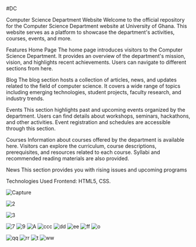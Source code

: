 #DC

Computer Science Department Website
Welcome to the official repository for the Computer Science Department website at University of Ghana. This website serves as a platform to showcase the department's activities, courses, events, and more.

Features
Home Page
The home page introduces visitors to the Computer Science Department. It provides an overview of the department's mission, vision, and highlights recent achievements. Users can navigate to different sections from here.

Blog
The blog section hosts a collection of articles, news, and updates related to the field of computer science. It covers a wide range of topics including emerging technologies, student projects, faculty research, and industry trends.

Events
This section highlights past and upcoming events organized by the department. Users can find details about workshops, seminars, hackathons, and other activities. Event registration and schedules are accessible through this section.

Courses
Information about courses offered by the department is available here. Visitors can explore the curriculum, course descriptions, prerequisites, and resources related to each course. Syllabi and recommended reading materials are also provided.

News
This section provides you with rising issues and upcoming programs

Technologies Used
Frontend: HTML5, CSS.


![Capture](https://github.com/josephineakakpo/DCIT_205_IA/assets/149782254/fbd4dd14-581b-4702-a462-148bbe41aac7)

![2](https://github.com/josephineakakpo/DCIT_205_IA/assets/149782254/8a482ca1-549c-4237-a015-d93265cf23e6)

![3](https://github.com/josephineakakpo/DCIT_205_IA/assets/149782254/addca31c-c888-4565-ac90-50a47205c41b)

 ![7](https://github.com/josephineakakpo/DCIT_205_IA/assets/149782254/72f68255-f517-4a5d-81f7-f7424f292a23)
![9](https://github.com/josephineakakpo/DCIT_205_IA/assets/149782254/5a6dd321-7f92-4950-af11-f5036d4b643a)
![A](https://github.com/josephineakakpo/DCIT_205_IA/assets/149782254/22dc7bc7-faa2-4308-a785-a984c9671f87)
![ccc](https://github.com/josephineakakpo/DCIT_205_IA/assets/149782254/68440918-c510-41dd-a639-6f33aa5ecaf5)
![dd](https://github.com/josephineakakpo/DCIT_205_IA/assets/149782254/290df316-c1d3-4fe0-82bb-22c71b5167ae)
![ee](https://github.com/josephineakakpo/DCIT_205_IA/assets/149782254/ed300f3b-22af-4a6f-86a6-4c3225e6ea0d)
![ff](https://github.com/josephineakakpo/DCIT_205_IA/assets/149782254/73792dbc-fc72-45da-875f-18e89a4c0bd3)
![o](https://github.com/josephineakakpo/DCIT_205_IA/assets/149782254/94311359-23f7-4756-8f7f-0d70ca0e0ccd)


![qq](https://github.com/josephineakakpo/DCIT_205_IA/assets/149782254/48c70f2b-1e34-4ebf-b234-4053c07dcdb2)
![rr](https://github.com/josephineakakpo/DCIT_205_IA/assets/149782254/09e8a165-c0d9-4724-95e8-19d5024b58fb)
![t](https://github.com/josephineakakpo/DCIT_205_IA/assets/149782254/55541e8a-1a48-4f35-b9cb-020a55860dd6)
![ww](https://github.com/josephineakakpo/DCIT_205_IA/assets/149782254/a01cb086-dd42-455a-ae68-e8cbe52a4f50)





